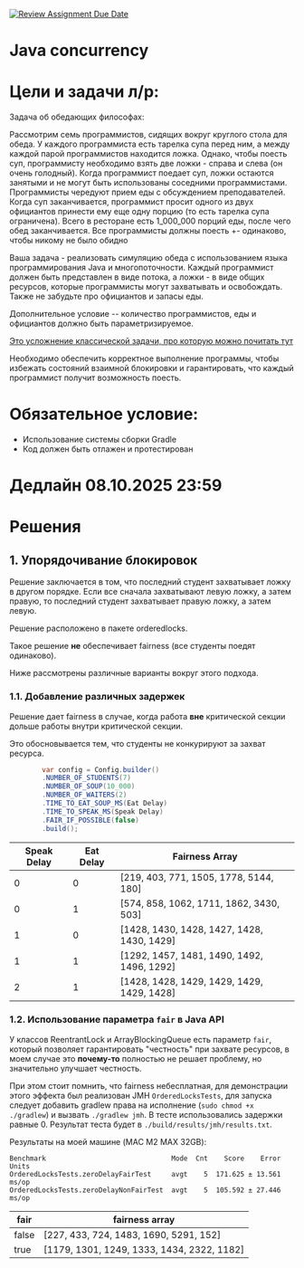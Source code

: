 [![Review Assignment Due Date](https://classroom.github.com/assets/deadline-readme-button-22041afd0340ce965d47ae6ef1cefeee28c7c493a6346c4f15d667ab976d596c.svg)](https://classroom.github.com/a/qcWcnElX)

# Java concurrency

# Цели и задачи л/р:

Задача об обедающих философах:

Рассмотрим семь программистов, сидящих вокруг круглого стола для обеда.
У каждого программиста есть тарелка супа перед ним, а между каждой парой программистов находится ложка.
Однако, чтобы поесть суп, программисту необходимо взять две ложки - справа и слева (он очень голодный).
Когда программист поедает суп, ложки остаются занятыми и не могут быть использованы соседними программистами.
Программисты чередуют прием еды с обсуждением преподавателей.
Когда суп заканчивается, программист просит одного из двух официантов принести ему еще одну порцию (то есть тарелка супа
ограничена).
Всего в ресторане есть 1_000_000 порций еды, после чего обед заканчивается.
Все программисты должны поесть +- одинаково, чтобы никому не было обидно

Ваша задача - реализовать симуляцию обеда с использованием языка программирования Java и многопоточности.
Каждый программист должен быть представлен в виде потока, а ложки - в виде общих ресурсов, которые программисты могут
захватывать и освобождать.
Также не забудьте про официантов и запасы еды.

Дополнительное условие -- количество программистов, еды и официантов должно быть параметризируемое.

[Это усложнение классической задачи, про которую можно почитать тут](https://en.wikipedia.org/wiki/Dining_philosophers_problem)

Необходимо обеспечить корректное выполнение программы, чтобы избежать состояний взаимной блокировки и гарантировать, что
каждый программист получит возможность поесть.

# Обязательное условие:

* Использование системы сборки Gradle
* Код должен быть отлажен и протестирован

# Дедлайн 08.10.2025 23:59

# Решения

## 1. Упорядочивание блокировок

Решение заключается в том, что последний студент захватывает ложку в другом порядке.
Если все сначала захватывают левую ложку, а затем правую, то последний студент захватывает правую ложку, а затем левую.

Решение расположено в пакете orderedlocks.

Такое решение **не** обеспечивает fairness (все студенты поедят одинаково).

Ниже рассмотрены различные варианты вокруг этого подхода.

### 1.1. Добавление различных задержек

Решение дает fairness в случае, когда работа **вне** критической секции дольше работы внутри критической секции.

Это обосновывается тем, что студенты не конкурируют за захват ресурса.

```java
        var config = Config.builder()
        .NUMBER_OF_STUDENTS(7)
        .NUMBER_OF_SOUP(10_000)
        .NUMBER_OF_WAITERS(2)
        .TIME_TO_EAT_SOUP_MS(Eat Delay)
        .TIME_TO_SPEAK_MS(Speak Delay)
        .FAIR_IF_POSSIBLE(false)
        .build();
```

| Speak Delay | Eat Delay | Fairness Array                             |
|-------------|-----------|--------------------------------------------|
| 0           | 0         | [219, 403, 771, 1505, 1778, 5144, 180]     |
| 0           | 1         | [574, 858, 1062, 1711, 1862, 3430, 503]    |
| 1           | 0         | [1428, 1430, 1428, 1427, 1428, 1430, 1429] |
| 1           | 1         | [1292, 1457, 1481, 1490, 1492, 1496, 1292] |
| 2           | 1         | [1428, 1428, 1429, 1429, 1429, 1429, 1428] |

### 1.2. Использование параметра `fair` в Java API

У классов ReentrantLock и ArrayBlockingQueue есть параметр `fair`, который позволяет гарантировать "честность" при
захвате ресурсов, в моем случае это **почему-то** полностью не решает проблему, но значительно улучшает честность.

При этом стоит помнить, что fairness небесплатная, для демонстрации этого эффекта был реализован JMH
`OrderedLocksTests`, для запуска следует добавить gradlew права на исполнение (`sudo chmod +x ./gradlew`) и вызвать
`./gradlew jmh`. В тесте использовались задержки равные 0. Результат теста будет в `./build/results/jmh/results.txt`.

Результаты на моей машине (MAC M2 MAX 32GB):

```text
Benchmark                               Mode  Cnt    Score    Error  Units
OrderedLocksTests.zeroDelayFairTest     avgt    5  171.625 ± 13.561  ms/op
OrderedLocksTests.zeroDelayNonFairTest  avgt    5  105.592 ± 27.446  ms/op
```

| fair  | fairness array                             |
|-------|--------------------------------------------|
| false | [227, 433, 724, 1483, 1690, 5291, 152]     |
| true  | [1179, 1301, 1249, 1333, 1434, 2322, 1182] |
